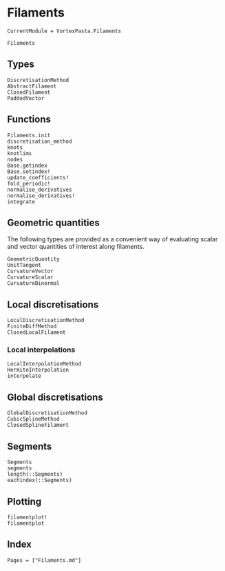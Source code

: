 # Filaments

```@meta
CurrentModule = VortexPasta.Filaments
```

```@docs
Filaments
```

## Types

```@docs
DiscretisationMethod
AbstractFilament
ClosedFilament
PaddedVector
```

## Functions

```@docs
Filaments.init
discretisation_method
knots
knotlims
nodes
Base.getindex
Base.setindex!
update_coefficients!
fold_periodic!
normalise_derivatives
normalise_derivatives!
integrate
```

## Geometric quantities

The following types are provided as a convenient way of evaluating scalar and
vector quantities of interest along filaments.

```@docs
GeometricQuantity
UnitTangent
CurvatureVector
CurvatureScalar
CurvatureBinormal
```

## Local discretisations

```@docs
LocalDiscretisationMethod
FiniteDiffMethod
ClosedLocalFilament
```

### Local interpolations

```@docs
LocalInterpolationMethod
HermiteInterpolation
interpolate
```

## Global discretisations

```@docs
GlobalDiscretisationMethod
CubicSplineMethod
ClosedSplineFilament
```

## Segments

```@docs
Segments
segments
length(::Segments)
eachindex(::Segments)
```

## Plotting

```@docs
filamentplot!
filamentplot
```

## Index

```@index
Pages = ["Filaments.md"]
```
